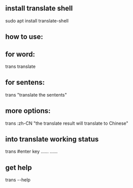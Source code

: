 ## install translate shell

sudo apt install translate-shell

## how to use:

## for word:
trans translate     
## for sentens:
trans "translate the sentents"
## more options:
trans :zh-CN "the translate result will translate to Chinese"

## into translate working status
trans    #enter key
......
......

## get help

trans --help
